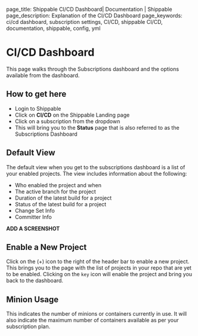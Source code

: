 page_title: Shippable CI/CD Dashboard| Documentation | Shippable
page_description: Explanation of the CI/CD Dashboard
page_keywords: ci/cd dashboard, subscription settings, CI/CD, shippable CI/CD, documentation, shippable, config, yml

# CI/CD Dashboard

This page walks through the Subscriptions dashboard and the options available from the dashboard.

## How to get here

- Login to Shippable
- Click on **CI/CD** on the Shippable Landing page
- Click on a subscription from the dropdown
- This will bring you to the **Status** page that is also referred to as the Subscriptions Dashboard

## Default View

The default view when you get to the subscriptions dashboard is a list of your enabled projects. The view includes information about the following:

- Who enabled the project and when
- The active branch for the project
- Duration of the latest build for a project
- Status of the latest build for a project
- Change Set Info
- Committer Info

**ADD A SCREENSHOT**

## Enable a New Project

Click on the (+) icon to the right of the header bar to enable a new project. This brings you to the page with the list of projects in your repo that are yet to be enabled. Clicking on the `key` icon will enable the project and bring you back to the dashboard.

## Minion Usage

This indicates the number of minions or containers currently in use. It will also indicate the maximum number of containers available as per your subscription plan.



